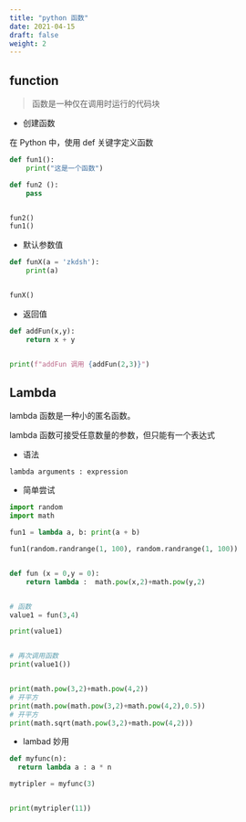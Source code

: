 ```yaml
---
title: "python 函数"
date: 2021-04-15
draft: false
weight: 2
---
```



## function

> 函数是一种仅在调用时运行的代码块

+ 创建函数

在 Python 中，使用 def 关键字定义函数

```python
def fun1():
    print("这是一个函数")

def fun2 ():
    pass


fun2()
fun1()
```


+ 默认参数值


```python
def funX(a = 'zkdsh'):
    print(a)


funX()
```


+ 返回值

```python
def addFun(x,y):
    return x + y


print(f"addFun 调用 {addFun(2,3)}")
```

## Lambda

lambda 函数是一种小的匿名函数。

lambda 函数可接受任意数量的参数，但只能有一个表达式


+ 语法

```
lambda arguments : expression
```


+ 简单尝试

``` python
import random
import math

fun1 = lambda a, b: print(a + b)

fun1(random.randrange(1, 100), random.randrange(1, 100))


def fun (x = 0,y = 0):
    return lambda :  math.pow(x,2)+math.pow(y,2)


# 函数
value1 = fun(3,4)

print(value1)


# 再次调用函数
print(value1())


print(math.pow(3,2)+math.pow(4,2))
# 开平方
print(math.pow(math.pow(3,2)+math.pow(4,2),0.5))
# 开平方
print(math.sqrt(math.pow(3,2)+math.pow(4,2)))
```

+ lambad 妙用

```python
def myfunc(n):
  return lambda a : a * n

mytripler = myfunc(3)


print(mytripler(11))
```


